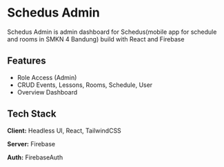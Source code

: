 # Schedus Admin
Schedus Admin is admin dashboard for Schedus(mobile app for schedule and rooms in SMKN 4 Bandung) build with React and Firebase

## Features
- Role Access (Admin)
- CRUD Events, Lessons, Rooms, Schedule, User
- Overview Dashboard

## Tech Stack

**Client:** Headless UI, React, TailwindCSS

**Server:** Firebase

**Auth:**  FirebaseAuth
